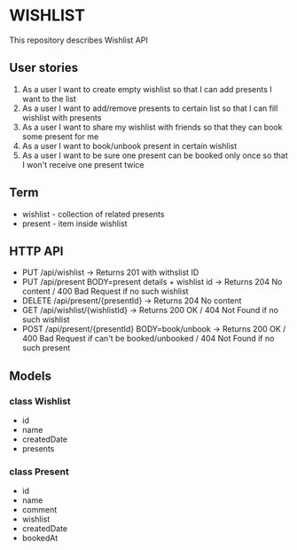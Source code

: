 # WISHLIST

This repository describes Wishlist API

## User stories

1. As a user I want to create empty wishlist so that I can add presents I want to the list
2. As a user I want to add/remove presents to certain list so that I can fill wishlist with presents
3. As a user I want to share my wishlist with friends so that they can book some present for me
4. As a user I want to book/unbook present in certain wishlist
5. As a user I want to be sure one present can be booked only once so that I won't receive one present twice

## Term

- wishlist - collection of related presents
- present - item inside wishlist

## HTTP API

- PUT /api/wishlist -> Returns 201 with withslist ID
- PUT /api/present BODY=present details + wishlist id -> Returns 204 No content / 400 Bad Request if no such wishlist
- DELETE /api/present/{presentId} -> Returns 204 No content
- GET /api/wishlist/{wishlistId} -> Returns 200 OK / 404 Not Found if no such wishlist
- POST /api/present/{presentId} BODY=book/unbook -> Returns 200 OK / 400 Bad Request if can't be booked/unbooked / 404 Not Found if no such present

## Models

### class Wishlist

- id
- name
- createdDate
- presents

### class Present

- id
- name
- comment
- wishlist
- createdDate
- bookedAt
